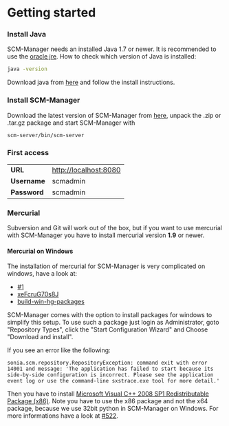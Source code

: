 # Getting started

### Install Java

SCM-Manager needs an installed Java 1.7 or newer. It is recommended to use the [oracle jre](http://java.oracle.com/). 
How to check which version of Java is installed:

```bash
java -version
```

Download java from [here](http://java.oracle.com/) and follow the install instructions.

### Install SCM-Manager

Download the latest version of SCM-Manager from
[here](http://www.scm-manager.org/download/), unpack the .zip
or .tar.gz package and start SCM-Manager with

```bash
scm-server/bin/scm-server
```

### First access

|              |                         |
| ------------ | ----------------------- |
| **URL**      | <http://localhost:8080> |
| **Username** | scmadmin                |
| **Password** | scmadmin                |

### Mercurial

Subversion and Git will work out of the box, but if you want to use
mercurial with SCM-Manager you have to install mercurial version
**1.9** or newer.

#### Mercurial on Windows

The installation of mercurial for SCM-Manager is very complicated on
windows, have a look at:

- [#1](https://bitbucket.org/sdorra/scm-manager/issues/1/no-ability-to-rename-repository)
- [xeFcruG70s8J](https://groups.google.com/d/msg/scmmanager/zOigMIn2RiE/xeFcruG70s8J "Python/Hg Package Build Process")
- [build-win-hg-packages](https://bitbucket.org/sdorra/build-win-hg-packages)

SCM-Manager comes with the option to install packages for windows to
simplify this setup. To use such a package just login as Administrator,
goto \"Repository Types\", click the \"Start Configuration Wizard\" and
Choose \"Download and install\".

If you see an error like the following:

```text
sonia.scm.repository.RepositoryException: command exit with error 14001 and message: 'The application has failed to start because its side-by-side configuration is incorrect. Please see the application event log or use the command-line sxstrace.exe tool for more detail.'
```

Then you have to install [Microsoft Visual C++ 2008 SP1 Redistributable Package 
(x86)](http://www.microsoft.com/en-us/download/details.aspx?id=5582).
Note you have to use the x86 package and not the x64 package, because we
use 32bit python in SCM-Manager on Windows. For more informations have a
look at
[#522](https://bitbucket.org/sdorra/scm-manager/issue/552/hg-repo-creation-failed).
